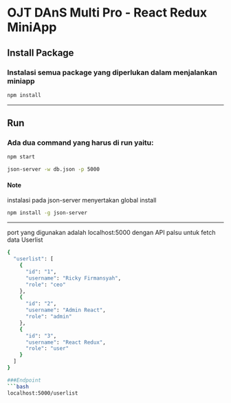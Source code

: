 # OJT DAnS Multi Pro - React Redux MiniApp

## Install Package
### Instalasi semua package yang diperlukan dalam menjalankan miniapp
```bash
npm install
```
---------

## Run
### Ada dua command yang harus di run  yaitu:
```bash
npm start
```
```bash
json-server -w db.json -p 5000
```
#### Note
instalasi pada json-server menyertakan global install
```bash
npm install -g json-server
```

---------
port yang digunakan adalah localhost:5000 dengan API palsu untuk fetch data Userlist

```bash
{
  "userlist": [
    {
      "id": "1",
      "username": "Ricky Firmansyah",
      "role": "ceo"
    },
    {
      "id": "2",
      "username": "Admin React",
      "role": "admin"
    },
    {
      "id": "3",
      "username": "React Redux",
      "role": "user"
    }
  ]
}

###Endpoint
```bash
localhost:5000/userlist
```

